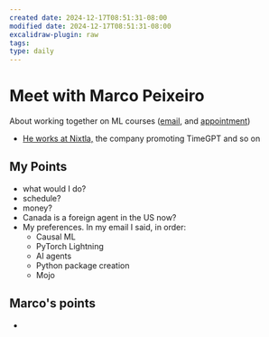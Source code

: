 ```yaml
---
created date: 2024-12-17T08:51:31-08:00
modified date: 2024-12-17T08:51:31-08:00
excalidraw-plugin: raw
tags: 
type: daily
---
```


# Meet with Marco Peixeiro

About working together on ML courses ([email](https://mail.google.com/mail/u/0/#sent/FMfcgzQZTCjfmTFTdfvdbJSKcsvfRDWM), and [appointment](https://calendly.com/events/3e3daa6c-dacb-4e6e-a76e-75e0b228de23/google_meet))

- [He works at Nixtla,](https://www.linkedin.com/in/marco-peixeiro/?originalSubdomain=ca) the company promoting TimeGPT and so on
## My Points
- what would I do?
- schedule?
- money?
- Canada is a foreign agent in the US now?
- My preferences.  In my email I said, in order:
	- Causal ML
	- PyTorch Lightning
	- AI agents
	- Python package creation
	- Mojo
## Marco's points
- 
